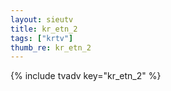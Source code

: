 ```yaml
--- 
layout: sieutv
title: kr_etn_2
tags: ["krtv"]
thumb_re: kr_etn_2
---
```

{% include tvadv key="kr_etn_2" %} 
